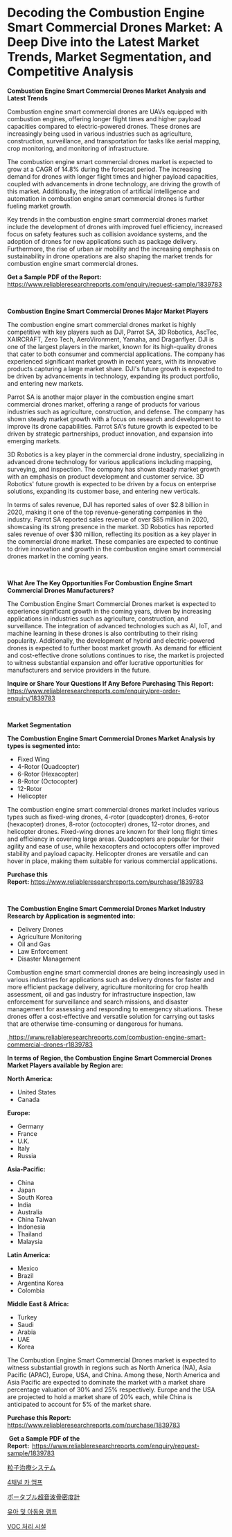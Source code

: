 <p><h1>Decoding the Combustion Engine Smart Commercial Drones Market: A Deep Dive into the Latest Market Trends, Market Segmentation, and Competitive Analysis</h1></p><p><strong>Combustion Engine Smart Commercial Drones Market Analysis and Latest Trends</strong></p>
<p><p>Combustion engine smart commercial drones are UAVs equipped with combustion engines, offering longer flight times and higher payload capacities compared to electric-powered drones. These drones are increasingly being used in various industries such as agriculture, construction, surveillance, and transportation for tasks like aerial mapping, crop monitoring, and monitoring of infrastructure.</p><p>The combustion engine smart commercial drones market is expected to grow at a CAGR of 14.8% during the forecast period. The increasing demand for drones with longer flight times and higher payload capacities, coupled with advancements in drone technology, are driving the growth of this market. Additionally, the integration of artificial intelligence and automation in combustion engine smart commercial drones is further fueling market growth.</p><p>Key trends in the combustion engine smart commercial drones market include the development of drones with improved fuel efficiency, increased focus on safety features such as collision avoidance systems, and the adoption of drones for new applications such as package delivery. Furthermore, the rise of urban air mobility and the increasing emphasis on sustainability in drone operations are also shaping the market trends for combustion engine smart commercial drones.</p></p>
<p><strong>Get a Sample PDF of the Report:&nbsp;</strong> <a href="https://www.reliableresearchreports.com/enquiry/request-sample/1839783">https://www.reliableresearchreports.com/enquiry/request-sample/1839783</a></p>
<p>&nbsp;</p>
<p><strong>Combustion Engine Smart Commercial Drones Major Market Players</strong></p>
<p><p>The combustion engine smart commercial drones market is highly competitive with key players such as DJI, Parrot SA, 3D Robotics, AscTec, XAIRCRAFT, Zero Tech, AeroVironment, Yamaha, and Draganflyer. DJI is one of the largest players in the market, known for its high-quality drones that cater to both consumer and commercial applications. The company has experienced significant market growth in recent years, with its innovative products capturing a large market share. DJI's future growth is expected to be driven by advancements in technology, expanding its product portfolio, and entering new markets.</p><p>Parrot SA is another major player in the combustion engine smart commercial drones market, offering a range of products for various industries such as agriculture, construction, and defense. The company has shown steady market growth with a focus on research and development to improve its drone capabilities. Parrot SA's future growth is expected to be driven by strategic partnerships, product innovation, and expansion into emerging markets.</p><p>3D Robotics is a key player in the commercial drone industry, specializing in advanced drone technology for various applications including mapping, surveying, and inspection. The company has shown steady market growth with an emphasis on product development and customer service. 3D Robotics' future growth is expected to be driven by a focus on enterprise solutions, expanding its customer base, and entering new verticals.</p><p>In terms of sales revenue, DJI has reported sales of over $2.8 billion in 2020, making it one of the top revenue-generating companies in the industry. Parrot SA reported sales revenue of over $85 million in 2020, showcasing its strong presence in the market. 3D Robotics has reported sales revenue of over $30 million, reflecting its position as a key player in the commercial drone market. These companies are expected to continue to drive innovation and growth in the combustion engine smart commercial drones market in the coming years.</p></p>
<p>&nbsp;</p>
<p><strong>What Are The Key Opportunities For Combustion Engine Smart Commercial Drones Manufacturers?</strong></p>
<p><p>The Combustion Engine Smart Commercial Drones market is expected to experience significant growth in the coming years, driven by increasing applications in industries such as agriculture, construction, and surveillance. The integration of advanced technologies such as AI, IoT, and machine learning in these drones is also contributing to their rising popularity. Additionally, the development of hybrid and electric-powered drones is expected to further boost market growth. As demand for efficient and cost-effective drone solutions continues to rise, the market is projected to witness substantial expansion and offer lucrative opportunities for manufacturers and service providers in the future.</p></p>
<p><strong>Inquire or Share Your Questions If Any Before Purchasing This Report:</strong> <a href="https://www.reliableresearchreports.com/enquiry/pre-order-enquiry/1839783">https://www.reliableresearchreports.com/enquiry/pre-order-enquiry/1839783</a></p>
<p>&nbsp;</p>
<p><strong>Market Segmentation</strong></p>
<p><strong>The Combustion Engine Smart Commercial Drones Market Analysis by types is segmented into:</strong></p>
<p><ul><li>Fixed Wing</li><li>4-Rotor (Quadcopter)</li><li>6-Rotor (Hexacopter)</li><li>8-Rotor (Octocopter)</li><li>12-Rotor</li><li>Helicopter</li></ul></p>
<p><p>The combustion engine smart commercial drones market includes various types such as fixed-wing drones, 4-rotor (quadcopter) drones, 6-rotor (hexacopter) drones, 8-rotor (octocopter) drones, 12-rotor drones, and helicopter drones. Fixed-wing drones are known for their long flight times and efficiency in covering large areas. Quadcopters are popular for their agility and ease of use, while hexacopters and octocopters offer improved stability and payload capacity. Helicopter drones are versatile and can hover in place, making them suitable for various commercial applications.</p></p>
<p><strong>Purchase this Report:&nbsp;</strong><a href="https://www.reliableresearchreports.com/purchase/1839783">https://www.reliableresearchreports.com/purchase/1839783</a></p>
<p>&nbsp;</p>
<p><strong>The Combustion Engine Smart Commercial Drones Market Industry Research by Application is segmented into:</strong></p>
<p><ul><li>Delivery Drones</li><li>Agriculture Monitoring</li><li>Oil and Gas</li><li>Law Enforcement</li><li>Disaster Management</li></ul></p>
<p><p>Combustion engine smart commercial drones are being increasingly used in various industries for applications such as delivery drones for faster and more efficient package delivery, agriculture monitoring for crop health assessment, oil and gas industry for infrastructure inspection, law enforcement for surveillance and search missions, and disaster management for assessing and responding to emergency situations. These drones offer a cost-effective and versatile solution for carrying out tasks that are otherwise time-consuming or dangerous for humans.</p></p>
<p><a href="https://www.reliableresearchreports.com/combustion-engine-smart-commercial-drones-r1839783">&nbsp;https://www.reliableresearchreports.com/combustion-engine-smart-commercial-drones-r1839783</a></p>
<p><strong>In terms of Region, the Combustion Engine Smart Commercial Drones Market Players available by Region are:</strong></p>
<p>
    <p> <strong> North America: </strong>
        <ul>
            <li>United States</li>
            <li>Canada</li>
        </ul>
        </p> 
    <p> <strong> Europe: </strong>
        <ul>
            <li>Germany</li>
            <li>France</li>
            <li>U.K.</li>
            <li>Italy</li>
            <li>Russia</li>
        </ul>
        </p> 
    <p> <strong> Asia-Pacific: </strong>
        <ul>
            <li>China</li>
            <li>Japan</li>
            <li>South Korea</li>
            <li>India</li>
            <li>Australia</li>
            <li>China Taiwan</li>
            <li>Indonesia</li>
            <li>Thailand</li>
            <li>Malaysia</li>
        </ul>
        </p> 
    <p> <strong> Latin America: </strong>
        <ul>
            <li>Mexico</li>
            <li>Brazil</li>
            <li>Argentina Korea</li>
            <li>Colombia</li>
        </ul>
        </p> 
    <p> <strong> Middle East & Africa: </strong>
        <ul>
            <li>Turkey</li>
            <li>Saudi</li>
            <li>Arabia</li>
            <li>UAE</li>
            <li>Korea</li>
        </ul>
    </p>
    </p>
<p><p>The Combustion Engine Smart Commercial Drones market is expected to witness substantial growth in regions such as North America (NA), Asia Pacific (APAC), Europe, USA, and China. Among these, North America and Asia Pacific are expected to dominate the market with a market share percentage valuation of 30% and 25% respectively. Europe and the USA are projected to hold a market share of 20% each, while China is anticipated to account for 5% of the market share.</p></p>
<p><strong>Purchase this Report: </strong><a href="https://www.reliableresearchreports.com/purchase/1839783">https://www.reliableresearchreports.com/purchase/1839783</a></p>
<p>&nbsp;<strong>Get a Sample PDF of the Report:&nbsp;&nbsp;</strong><a href="https://www.reliableresearchreports.com/enquiry/request-sample/1839783">https://www.reliableresearchreports.com/enquiry/request-sample/1839783</a></p>
<p><strong></strong></p>
<p><p><a href="https://github.com/LizaHeller2023/Market-Research-Report-List-1/blob/main/4445626148584.md">粒子治療システム</a></p><p><a href="https://medium.com/@kellyclarkson42/4%EC%B1%84%EB%84%90-%EC%9E%90%EB%8F%99%EC%B0%A8-%EC%95%B0%ED%94%84-%EC%8B%9C%EC%9E%A5-%EC%A0%90%EC%9C%A0%EC%9C%A8-%ED%81%AC%EA%B8%B0-%ED%8A%B8%EB%A0%8C%EB%93%9C-%EC%82%B0%EC%97%85-%EB%B6%84%EC%84%9D-%EB%B3%B4%EA%B3%A0%EC%84%9C-%EC%9D%91%EC%9A%A9%ED%94%84%EB%A1%9C%EA%B7%B8%EB%9E%A8-%EC%8A%B9%EC%9A%A9%EC%B0%A8-%EC%83%81%EC%9A%A9-%EC%B0%A8%EB%9F%89-%EB%B3%84-%EC%A2%85%EB%A5%98%EB%B3%84-oem-%EC%95%A0%ED%94%84%ED%84%B0-%EB%A7%88%EC%BC%93-%EC%99%80-2024%EB%85%84%EB%B6%80%ED%84%B0-2031%EB%85%84%EA%B9%8C%EC%A7%80-%EC%98%88%EC%B8%A1-138a27c834ba">4채널 카 앰프</a></p><p><a href="https://medium.com/@kyaorris56456/%E6%90%BA%E5%B8%AF%E7%94%A8%E8%B6%85%E9%9F%B3%E6%B3%A2%E9%AA%A8%E5%AF%86%E5%BA%A6%E8%A8%88%E5%B8%82%E5%A0%B4%E8%A6%8F%E6%A8%A1-%E5%B8%82%E5%A0%B4%E3%82%BB%E3%82%B0%E3%83%A1%E3%83%B3%E3%83%86%E3%83%BC%E3%82%B7%E3%83%A7%E3%83%B3-%E5%B8%82%E5%A0%B4%E3%83%88%E3%83%AC%E3%83%B3%E3%83%89-%E3%81%8A%E3%82%88%E3%81%B32031%E5%B9%B4%E3%81%BE%E3%81%A7%E3%81%AE%E6%88%90%E9%95%B7%E5%88%86%E6%9E%90%E4%BA%88%E6%B8%AC-267c39d1d836">ポータブル超音波骨密度計</a></p><p><a href="https://medium.com/@candidarowe2022/%EC%98%AC%ED%95%B4%EC%97%90-%EC%96%B4%EB%A6%B0%EC%9D%B4-%EB%B0%8F-%EC%95%84%EA%B8%B0-%EC%A1%B0%EB%AA%85-%EC%8B%9C%EC%9E%A5%EC%9D%98-%EC%8B%A0%ED%9D%A5-%ED%8A%B8%EB%A0%8C%EB%93%9C%EC%99%80-2024%EB%85%84%EB%B6%80%ED%84%B0-2031%EB%85%84%EA%B9%8C%EC%A7%80%EC%9D%98-%EB%AF%B8%EB%9E%98-%EC%A0%84%EB%A7%9D%EC%9D%B4-%EB%82%98%ED%83%80%EB%82%AC%EC%8A%B5%EB%8B%88%EB%8B%A4-1f6dd53cf63d">유아 및 아동용 램프</a></p><p><a href="https://github.com/nigaleamar09/Market-Research-Report-List-1/blob/main/5362042157959.md">VOC 처리 시설</a></p></p>